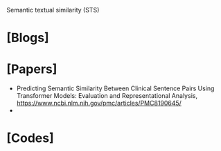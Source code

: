 Semantic textual similarity (STS) 

# [Blogs]


# [Papers]
+ Predicting Semantic Similarity Between Clinical Sentence Pairs Using Transformer Models: Evaluation and Representational Analysis, https://www.ncbi.nlm.nih.gov/pmc/articles/PMC8190645/
+ 

# [Codes]

